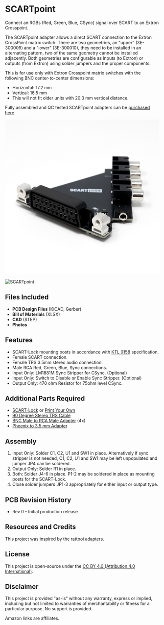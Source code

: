 # SCARTpoint
Connect an RGBs (Red, Green, Blue, CSync) signal over SCART to an Extron Crosspoint. 

The SCARTpoint adapter allows a direct SCART connection to the Extron CrossPoint matrix switch. There are two geometries, an "upper" (3E-300009) and a "lower" (3E-300010), they need to be installed in an alternating pattern, two of the same geometry cannot be installed adjacently. Both geometries are configurable as inputs (to Extron) or outputs (from Extron) using solder jumpers and the proper components.

This is for use only with Extron Crosspoint matrix switches with the following BNC center-to-center dimensions:
- Horizontal: 	17.2 mm
- Vertical:		16.5 mm
- This will not fit older units with 20.3 mm vertical distance.

Fully assembled and QC tested SCARTpoint adapters can be [purchased here](https://kytor.com/store/product/scartpoint/).

![SCARTpoint](photos/SCARTpoint_Lower_Output.jpg)

![SCARTpoint](photos/SCARTpoint.jpg)

## Files Included
- **PCB Design Files** (KiCAD, Gerber)
- **Bill of Materials** (XLSX)
- **CAD** (STEP)
- **Photos**

## Features
- SCART-Lock mounting posts in accordance with [KTL 0158](https://github.com/KytorIndustries/scart-mounting/blob/main/KTL_0158.pdf) specification.
- Female SCART connection.
- Female TRS 3.5mm stereo audio connection.
- Male RCA Red, Green, Blue, Sync connections.
- Input Only: LM1881M Sync Stripper for CSync. (Optional)
- Input Only: Switch to Disable or Enable Sync Stripper. (Optional)
- Output Only: 470 ohm Resistor for 75ohm level CSync.

## Additional Parts Required
- [SCART-Lock](https://kytor.com/store/product/rt4k-scart-lock/) or [Print Your Own](https://www.printables.com/model/873880)
- [90 Degree Stereo TRS Cable](https://amzn.to/44nj7Mh)
- [BNC Male to RCA Male Adapter](https://www.aliexpress.us/item/3256803887270180.html) (4x)
- [Phoenix to 3.5 mm Adapter](https://github.com/arithmaldor/phoenix-audio-adapter-kicad)

## Assembly
1. Input Only: Solder C1, C2, U1 and SW1 in place. Alternatively if sync stripper is not needed, C1, C2, U1 and SW1 may be left unpopulated and jumper JP4 can be soldered.
2. Output Only: Solder R1 in place.
3. Both: Solder J4-6 in place. P1-2 may be soldered in place as mounting posts for the SCART-Lock.
2. Close solder jumpers JP1-3 appropriately for either input or output type.

## PCB Revision History
- Rev 0 - Initial production release

## Resources and Credits
This project was inspired by the [rattboi adapters](https://github.com/rattboi/extron-scart-adapter).

## License
This project is open-source under the [CC BY 4.0 (Attribution 4.0 International)](https://creativecommons.org/licenses/by/4.0/).

## Disclaimer
This project is provided "as-is" without any warranty, express or implied, including but not limited to warranties of merchantability or fitness for a particular purpose. No support is provided.

Amazon links are affiliates.